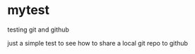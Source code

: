 # mytest
testing git and github

just a simple test to see how to share a local git repo to github

